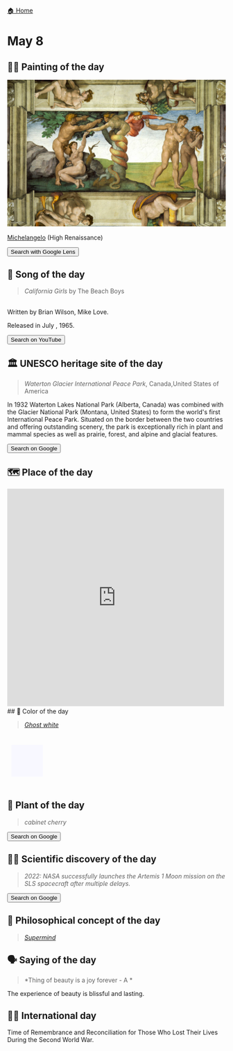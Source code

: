 
[🏠 Home](../../index.md)

# May 8

## 🧑‍🎨 Painting of the day

<img width="600" src="../img/Michelangelo_7.jpg">

[Michelangelo](https://en.wikipedia.org/wiki/Michelangelo) (High Renaissance)

<button class="btn btn-success"
onclick=" window.open('https://lens.google.com/uploadbyurl?url=https://iretes.github.io/one-a-day/data/img/Michelangelo_7.jpg','_blank')">
Search with Google Lens
</button>

## 🎼 Song of the day

> *California Girls*
by The Beach Boys

<br />Written by Brian Wilson, Mike Love.

Released in July , 1965.

<button class="btn btn-success"
onclick=" window.open('http://www.youtube.com/search?q=California Girls by The Beach Boys','_blank')">
Search on YouTube
</button>

## 🏛️ UNESCO heritage site of the day

> *Waterton Glacier International Peace Park*, Canada,United States of America

<p>In 1932 Waterton Lakes National Park (Alberta, Canada) was combined with the Glacier National Park (Montana, United States) to form the world's first International Peace Park. Situated on the border between the two countries and offering outstanding scenery, the park is exceptionally rich in plant and mammal species as well as prairie, forest, and alpine and glacial features.</p>

<button class="btn btn-success"
onclick=" window.open('http://www.google.com/search?q=Waterton Glacier International Peace Park','_blank')">
Search on Google
</button>

## 🗺️ Place of the day

<iframe
src="https://www.mapcrunch.com"
name="mapcrunch"
width="500"
height="500"
allowTransparency="true"
scrolling="no"
frameborder="0"
>
</iframe>
## 🎨 Color of the day

> *[Ghost white](https://en.wikipedia.org/wiki/Shades_of_white#Ghost_white)*

<div style="color:#F8F8FF; font-size: 100px;">&#9632;</div>

## 🌿 Plant of the day

> *cabinet cherry*

<button class="btn btn-success"
onclick=" window.open('http://www.google.com/search?q=cabinet cherry','_blank')">
Search on Google
</button>

## 🧑‍🔬 Scientific discovery of the day

> *2022: NASA successfully launches the Artemis 1 Moon mission on the SLS spacecraft after multiple delays.*

<button class="btn btn-success"
onclick=" window.open('http://www.google.com/search?q=2022: NASA successfully launches the Artemis 1 Moon mission on the SLS spacecraft after multiple delays.','_blank')">
Search on Google
</button>

## 💭 Philosophical concept of the day

> *[Supermind](https://en.wikipedia.org/wiki/Supermind_(integral_yoga))*

## 🗣️ Saying of the day

> *Thing of beauty is a joy forever - A *

The experience of beauty is blissful and lasting.

## 🏳️‍🌈 International day

Time of Remembrance and Reconciliation for Those Who Lost Their Lives During the Second World War.
